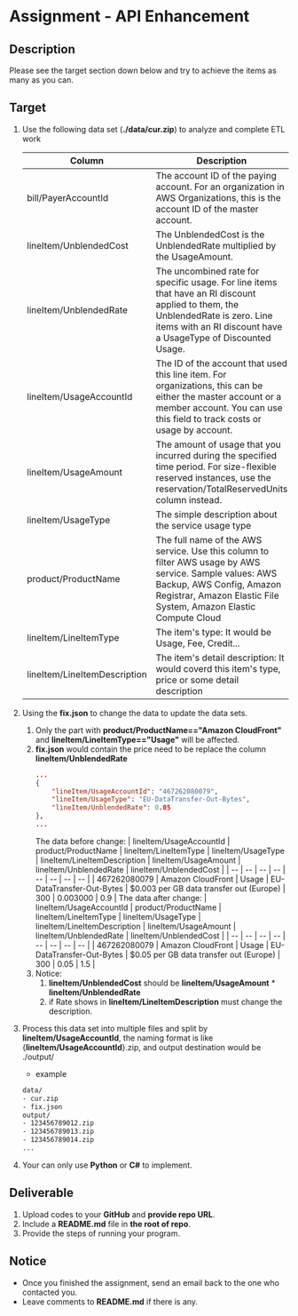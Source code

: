 # Assignment - API Enhancement

## Description

Please see the target section down below and try to achieve the items as many as you can.

## Target

1. Use the following data set (__./data/cur.zip__) to analyze and complete ETL work

      | Column | Description |
      | -- | -- |
      | bill/PayerAccountId | The account ID of the paying account. For an organization in AWS Organizations, this is the account ID of the master account. |
      |lineItem/UnblendedCost | The UnblendedCost is the UnblendedRate multiplied by the UsageAmount. |
      | lineItem/UnblendedRate | The uncombined rate for specific usage. For line items that have an RI discount applied to them, the UnblendedRate is zero. Line items with an RI discount have a UsageType of Discounted Usage. |
      | lineItem/UsageAccountId |The ID of the account that used this line item. For organizations, this can be either the master account or a member account. You can use this field to track costs or usage by account. |
      | lineItem/UsageAmount | The amount of usage that you incurred during the specified time period. For size-flexible reserved instances, use the reservation/TotalReservedUnits column instead. |
      | lineItem/UsageType | The simple description about the service usage type |      
      | product/ProductName | The full name of the AWS service. Use this column to filter AWS usage by AWS service. Sample values: AWS Backup, AWS Config, Amazon Registrar, Amazon Elastic File System, Amazon Elastic Compute Cloud |
      | lineItem/LineItemType | The item's type: It would be Usage, Fee, Credit... |
      | lineItem/LineItemDescription | The item's detail description: It would coverd this item's type, price or some detail description |
1. Using the __fix.json__ to change the data to update the data sets.
    1. Only the part with __product/ProductName=="Amazon CloudFront"__ and __lineItem/LineItemType=="Usage"__ will be affected.
    2. __fix.json__ would contain the price need to be replace the column __lineItem/UnblendedRate__
        ```json
        ...
        {
            "lineItem/UsageAccountId": "467262080079",
            "lineItem/UsageType": "EU-DataTransfer-Out-Bytes",
            "lineItem/UnblendedRate": 0.05
        },
        ...
        ```
        The data before change:
        | lineItem/UsageAccountId | product/ProductName | lineItem/LineItemType | lineItem/UsageType | lineItem/LineItemDescription | lineItem/UsageAmount | lineItem/UnblendedRate | lineItem/UnblendedCost |
        | -- | -- | -- | -- | -- | -- | -- | -- |
        | 467262080079 | Amazon CloudFront | Usage | EU-DataTransfer-Out-Bytes | $0.003 per GB data transfer out (Europe) | 300 | 0.003000 | 0.9 |
        The data after change:
        | lineItem/UsageAccountId | product/ProductName | lineItem/LineItemType | lineItem/UsageType | lineItem/LineItemDescription | lineItem/UsageAmount | lineItem/UnblendedRate | lineItem/UnblendedCost |
        | -- | -- | -- | -- | -- | -- | -- | -- |
        | 467262080079 | Amazon CloudFront | Usage | EU-DataTransfer-Out-Bytes | $0.05 per GB data transfer out (Europe) | 300 | 0.05 | 1.5 |
    1. Notice: 
        1. __lineItem/UnblendedCost__ should be __lineItem/UsageAmount__ * __lineItem/UnblendedRate__
        2. if Rate shows in __lineItem/LineItemDescription__ must change the description.
1. Process this data set into multiple files and split by __lineItem/UsageAccountId__, the naming format is like {__lineItem/UsageAccountId__}.zip, and output destination would be ./output/
    - example
    ```bash
    data/
    - cur.zip
    - fix.json
    output/
    - 123456789012.zip
    - 123456789013.zip
    - 123456789014.zip
    ...
    ```
1. Your can only use __Python__ or __C#__ to implement.

## Deliverable

1. Upload codes to your __GitHub__ and __provide repo URL__.
1. Include a __README.md__ file in __the root of repo__.
1. Provide the steps of running your program.

## Notice

* Once you finished the assignment, send an email back to the one who contacted you.
* Leave comments to __README.md__ if there is any.
